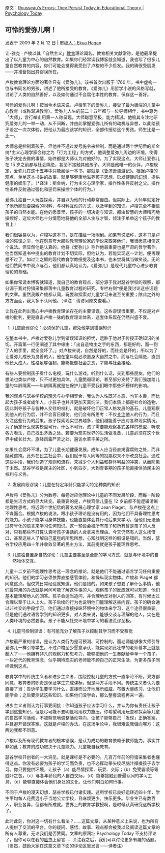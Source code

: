 原文：[Rousseau’s Errors: They Persist Today in Educational Theory | Psychology Today](https://www.psychologytoday.com/us/blog/freedom-learn/200902/rousseau-s-errors-they-persist-today-in-educational-theory)

## 可怜的爱弥儿啊！

发表于 2009 年 2 月 12 日 | [ 审稿人：Ekua Hagan](https://www.psychologytoday.com/us/docs/editorial-process)

让-雅克 · 卢梭以其「自然主义」[教育](https://www.psychologytoday.com/us/basics/education)理论闻名。教育相关文献常称，是他最早提出了以儿童为中心的自然教育。如果你们经常读我博客就会知道，我也写了很多儿童自然教育的内容，你们可能会觉得我受到了卢梭的不少启发。我的确很受启发——并准备指出其谬误所在。

卢梭教育理论方面的著作只有《爱弥儿》。该书首次出版于 1760 年，书中虚构一位与书同名的男孩，讲述了他所接受的教育。《爱弥儿》用哲学小说的风格写就，讨论了人类的自然善好，以及如何通过不会腐化本性的教育，保存这一善好。

可怜的爱弥儿啊！按当今术语来说，卢梭笔下的爱弥儿，接受了最为极端的儿童中心教育（或称渐进教育）。爱弥儿人生的前二十五年都与一位导师相伴，书中尊为「大师」，言行举止用第一人称呈现。大师聪慧至极，能力精湛。他极其专注地研究爱弥儿的一举一动，从不间断，并由此掌握爱弥儿所有的动机与异想，以此给孩子设定一次次体验，把他认为最应该学的知识，全部传授给这个男孩。师生比是一比一。

大师总是控制着孩子，但他并不通过发号施令来控制，而是通过两个世纪后的斯金纳\*主义心理学家会称之为「行为工程」的方式，他调整爱弥儿周边的环境，使得孩子决定去做的事情，始终都是大师认为对他好的。为了实现这点，大师让爱弥儿在 15 岁之前都与社会隔绝，甚至不接触其他孩子。大师是他唯一的伙伴。卢梭规定，爱弥儿在这十五年中只能阅读一本书，那就是《鲁滨逊漂游记》。根据卢梭的观点，单单这本书讲的故事，就足够健康地滋养孩子思想，启发健康的[幻想](https://www.psychologytoday.com/us/basics/fantasies)，提供健康的娱乐了。（\*译注：斯金纳，行为主义心理学家，操作性条件反射之父。操作性条件反射通过强化和惩罚来操控个体的行为。）

爱弥儿独自一人玩耍探索，并自以为他的行动非常自由。但实际上，大师早就定好了他所能玩耍探索的材料，与材料互动的方式，以及学到的知识。卢梭完全不相信孩子的自然本能。在他的愿景里，孩子的一切决定与知识，都由智慧的大师精巧地操控好，这位大师也十分情愿地将他的全部人生与才智，倾注于单单这个孩子的教育上！

我们很容易以为，卢梭写这本书，是在描绘一场闹剧。如果有说法称，这本书是卢梭的诙谐之举，他在刻意夸大那些教育理论家的学说来取笑他们，我很愿意相信这个说法。但显然他是认真的。他将《爱弥儿》称作他最重要也是严肃的哲学著作。他当然知道书中提出的教育计划不切实际，但他认为，若能实现这一计划，便再理想不过了。如过江之鲫的现代教育学教授提及这本书，也未尝将其当做笑谈。无论他们赞同书中观点与否，他们都认真地认为，《爱弥儿》是现代儿童中心进步教育理论的基础。

如果你常读本博客就知道，我自己的教育观点，部分源于我对瑟谷学校的观察，部分源于我对狩猎采集部落中儿童教育过程的研究。专栏右侧\*便是我讨论这些话题的文章。虽然我跟卢梭都认同，玩耍和探索对儿童学习来说至关重要；除此之外的方方面面，我大多不认同他。（译注：请访问原文查看。）

让我在此列出我心中卢梭教育理论存在的主要谬误。这些谬误很重要，不仅是对卢梭的批判，更是直击卢梭一脉的教育理论体系，这套体系现在仍然兴盛不衰。

1. 儿童脆弱谬论：必须保护儿童，避免他学到错误知识

在整本书中，卢梭对爱弥儿学到错误知识的担忧，远胜于他对于传授正确知识的关切。开篇第一行便阐述了其中缘由：「出自造物主之手的东西，都是好的，而一到了人的手里，就全变坏了。」对卢梭来说，自然是好的，而社会是坏的，所以为了让爱弥儿成长为良善的人，他在童年就必须置身大自然之中，而与社会隔绝，直到他长大成人，性格足够强韧，能够抵御社会之恶，才能与社会接触。

有些人要控制孩子看什么电视，玩什么游戏，听到什么话，交到那些朋友。他们的想法也类似卢梭，只不过更加具体。儿童脆弱理论，甚至部分支持了我们强加给儿童的年龄隔离——年龄隔离就是在保护儿童不受我们眼中那些坏榜样的影响。

我的观点与瑟谷学校的[理念](https://www.psychologytoday.com/us/basics/philosophy)与办学相契合，我认为人性既非本恶，也非本善，而比起大孩子或者成年人，小孩子也并非更加天真纯洁。我们本质上都是社会的造物，因此剥夺孩子与各种人交往的权利，就是破坏他们正常人格发展的基石。儿童观察到他人的行为后，并不会盲目模仿。他们会有所思考：不仅[关注](https://www.psychologytoday.com/us/basics/attention)他人的行为，而且关注这些行为的后果。孩子探索现实世界越多，他们越能善于应对各种现实情况。为了确定什么现实模型可行，什么不可行，孩子需要能观察各式各样的模型，听取各方看法，自己找出矛盾之处。若要为现实世界的生活做准备，儿童必须在这个世界中成长壮大，旅经风霜严苦之处，遍访水草丰美之所。

如果社会腐坏不堪，为了儿童长期健康发展，成年人应当径直揭露腐败之处，而非隐藏遮掩。此外在民主社会中，我们赋予每人同等的投票权来不断改良社会。通过这些手段，我们创造了规则和流程，来减少个人利益和群体利益的冲突，从而防患于未然。瑟谷学校是民主的社区，小到四岁，大到青春期的孩子能直接体验民主的权利与义务。

2. 发展阶段谬误：儿童在特定年龄只能学习特定种类的知识

卢梭将《爱弥儿》分为数卷，每卷对应他理论中儿童的不同发展阶段，而每一阶段都是生活方式的巨大转变。最重要的是，卢梭笃信儿童在 12 岁前都不能逻辑清晰地理性思考。将近两个世纪后的著名发展心理学家 Jean Piaget，与卢梭在这点上不谋而合。根据卢梭的说法，跟小孩子理论是没有用的，因为他们不具备理性思考的能力。小孩子能学习身体技能，也能直接体会其行动后果来学习。但他们无法通过符号化的语言来学习任何知识。这一预设会被所有孩子和所有曾是孩子的人反对，只有那些不打算认真听孩子讲话的人会拿来当理由。今天仍然有人这么找借口，甚至这些人了解自己[童年](https://www.psychologytoday.com/us/basics/child-development)的所思所想，心知肚明这样的假设是错的。当然，瑟谷学校应用四十年并收效显著的民主方法，其前提就是孩子能理性思考。

3. 儿童独自置身自然谬论：儿童主要甚至是全部的学习方式，就是与环境中的自然物体交互。

儿童十二岁前不能理性思考这一理念的推论，就是他们不能通过语言学习任何重要的知识。他们的学习必须依靠直接感官体验，和操纵现实物体。卢梭和 Piaget 都同意这点。但仅凭日常经验就知道，他们是错的。如果孩子想要了解什么事情，他们最常用的办法就是问问可能了解这件事的人。观察孩子的反应就可以知道，他们基本能理解他人的回答。孩子会适当追问，并合理地反对别人的回答，有时候太过合理以至于让人上火。孩子后续的行为也说明他们能理解这些内容。孩子的确会通过非社交的手段学习，他们通过直接操纵环境中的物体来学习，这个途径很重要。但是他们通过语言学到的知识更多。对人类来说，能够交谈与理解的他人，实在是人类环境的必然要素。孩子不能从社交环境中学习的看法荒谬至极。

4. 儿童可控制谬误：有可能充分了解孩子以控制其学习而不受察觉 

卢梭最严重的错误，是认为人类行为是可预测、可控制的，而老师能够像大师引导爱弥儿一样引导学生。不过卢梭至少愿意承认，能实现如此壮举的老师基本上就是超人了——他拥有非凡的观察力和思考力，能够把他的一生奉献给单单一个孩子。一些近代的教育理念，似乎期待现实的老师能不顾自己的正常生活，为更多孩子同样做到这点。

教育学中的传统主义者和进步主义者，围绕控制儿童的方式一直争论不断。双方都同意，教育者的职责是保证学生完成课标，但是两方手段不同。传统主义者认为要直接了当：告诉学生要学习什么，直接而公开地展示[权威](https://www.psychologytoday.com/us/basics/assertiveness)，布置大量练习，让他们能学会；之后要测试这些知识。如果他们没学会，那么整套流程再来一遍。

进步主义者则认为行事要间接：你知道孩子应该学习什么，并认为你有责任让孩子学到这些知识，但是尽可能不要明显地用权力施压。你希望利用玩耍和探索等儿童的自然学习活动，不被察觉地调整活动导向，让孩子能够自己「发现」正确答案，并且避开错误答案。这就是卢梭的办法。在这场争论中，我很难说我偏向哪方：这两边我都不同意。

卢梭以及所有现代教育者的根本错误，是认为成功的教育依赖于教师能力。事实并非如此；教育的成功取决于儿童能力。儿童能自我教育。

瑟谷学校开创者的一大洞见，就是课标是不必要的。几百万年前的狩猎采集者也懂得这点。你没有必要为孩子的学习而负责，也不必挥动拳头绞尽脑汁撺掇孩子去学习。你只要提供环境，让孩子（a）能尽情探索、玩耍、交际；（b）免受霸凌等等威吓之苦，（c）与各年龄段的人自由交际，（d）能够接触到普遍认同的学习工具，（e）能够直接体会他们身处的文化，让他们明白如何行事。

不同于卢梭的漫天幻想，瑟谷学校已付诸实践。这所学校已良好运转近四十年，学生平均每人花费远小于当地公立学校，且麻烦更少，快乐更多。毕业生已有数百人，职业各异，但都有所成就。世界上的教育学教授啊，是时候认真研究这所学校了。

此时此刻，你对这一切有什么看法？……这篇文章，从某种意义上来说，也为所有人提供了交流的平台。你的疑问、感悟、故事、观点都会被我以及阅读这篇文章的所有人尊重，无论我们是否赞同。文章的原网址 Psychology Today 不支持评论了，但你可以在我的[脸书](https://www.facebook.com/peter.gray.3572)上留言……关注我之后，我们可以讨论更多有趣的话题。（当然，鼓励大家在这篇文章下面的评论区里发言——译者注）